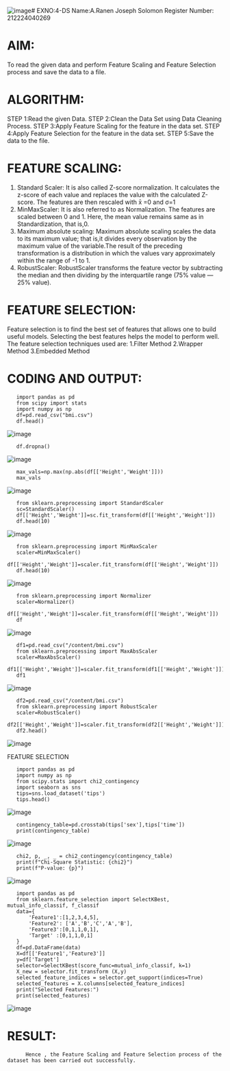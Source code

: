 ![image](https://github.com/user-attachments/assets/2bd13fd4-be3d-4d9f-92f2-54c29f9a6dee)# EXNO:4-DS
       Name:A.Ranen Joseph Solomon
       Register Number: 212224040269
# AIM:
To read the given data and perform Feature Scaling and Feature Selection process and save the
data to a file.

# ALGORITHM:
STEP 1:Read the given Data.
STEP 2:Clean the Data Set using Data Cleaning Process.
STEP 3:Apply Feature Scaling for the feature in the data set.
STEP 4:Apply Feature Selection for the feature in the data set.
STEP 5:Save the data to the file.

# FEATURE SCALING:
1. Standard Scaler: It is also called Z-score normalization. It calculates the z-score of each value and replaces the value with the calculated Z-score. The features are then rescaled with x̄ =0 and σ=1
2. MinMaxScaler: It is also referred to as Normalization. The features are scaled between 0 and 1. Here, the mean value remains same as in Standardization, that is,0.
3. Maximum absolute scaling: Maximum absolute scaling scales the data to its maximum value; that is,it divides every observation by the maximum value of the variable.The result of the preceding transformation is a distribution in which the values vary approximately within the range of -1 to 1.
4. RobustScaler: RobustScaler transforms the feature vector by subtracting the median and then dividing by the interquartile range (75% value — 25% value).

# FEATURE SELECTION:
Feature selection is to find the best set of features that allows one to build useful models. Selecting the best features helps the model to perform well.
The feature selection techniques used are:
1.Filter Method
2.Wrapper Method
3.Embedded Method

# CODING AND OUTPUT:
       import pandas as pd
       from scipy import stats
       import numpy as np
       df=pd.read_csv("bmi.csv")
       df.head()
![image](https://github.com/user-attachments/assets/58e3bef2-ff6a-411e-bea8-83b8df4aa11f)

       df.dropna()
![image](https://github.com/user-attachments/assets/4154e0ec-5205-4d4f-8d75-e8fdee41276d)

       max_vals=np.max(np.abs(df[['Height','Weight']]))
       max_vals
![image](https://github.com/user-attachments/assets/dd31fece-2cf6-430a-a32a-89f4dd070734)

       from sklearn.preprocessing import StandardScaler
       sc=StandardScaler()
       df[['Height','Weight']]=sc.fit_transform(df[['Height','Weight']])
       df.head(10)
![image](https://github.com/user-attachments/assets/091c9b4c-8746-4bcd-aff8-e9f017a18a35)

       from sklearn.preprocessing import MinMaxScaler
       scaler=MinMaxScaler()
       df[['Height','Weight']]=scaler.fit_transform(df[['Height','Weight']])
       df.head(10)
![image](https://github.com/user-attachments/assets/648bf075-6e45-4a83-9ef6-47f9d3243dc6)

       from sklearn.preprocessing import Normalizer
       scaler=Normalizer()
       df[['Height','Weight']]=scaler.fit_transform(df[['Height','Weight']])
       df
![image](https://github.com/user-attachments/assets/ac101509-1712-4391-9af0-eaa53fd46571)

       df1=pd.read_csv("/content/bmi.csv")
       from sklearn.preprocessing import MaxAbsScaler
       scaler=MaxAbsScaler()
       df1[['Height','Weight']]=scaler.fit_transform(df1[['Height','Weight']])
       df1
![image](https://github.com/user-attachments/assets/d193e6b9-aa88-4a69-a17d-adad2eeeb736)

       df2=pd.read_csv("/content/bmi.csv")
       from sklearn.preprocessing import RobustScaler
       scaler=RobustScaler()
       df2[['Height','Weight']]=scaler.fit_transform(df2[['Height','Weight']])
       df2.head()
![image](https://github.com/user-attachments/assets/d1c34647-e07e-4ad0-b6ac-efba40663058)

FEATURE SELECTION

       import pandas as pd
       import numpy as np
       from scipy.stats import chi2_contingency
       import seaborn as sns
       tips=sns.load_dataset('tips')
       tips.head()
![image](https://github.com/user-attachments/assets/93ccb3b5-1ac4-402c-a610-3eeeae01c989)

       contingency_table=pd.crosstab(tips['sex'],tips['time'])
       print(contingency_table)
![image](https://github.com/user-attachments/assets/a3db4845-2e41-4e8a-b82b-0443f849e566)

       chi2, p, _, _ = chi2_contingency(contingency_table)
       print(f"Chi-Square Statistic: {chi2}")
       print(f"P-value: {p}")
![image](https://github.com/user-attachments/assets/5005a280-33eb-4e21-9dee-402540824806)

       import pandas as pd
       from sklearn.feature_selection import SelectKBest, mutual_info_classif, f_classif
       data={
           'Feature1':[1,2,3,4,5],
           'Feature2': ['A','B','C','A','B'],
           'Feature3':[0,1,1,0,1],
           'Target' :[0,1,1,0,1]
       }
       df=pd.DataFrame(data)
       X=df[['Feature1','Feature3']]
       y=df['Target']
       selector=SelectKBest(score_func=mutual_info_classif, k=1)
       X_new = selector.fit_transform (X,y)
       selected_feature_indices = selector.get_support(indices=True)
       selected_features = X.columns[selected_feature_indices]
       print("Selected Features:")
       print(selected_features)
![image](https://github.com/user-attachments/assets/ab4f4349-906e-4e7c-a698-041535d719df)

# RESULT:
          Hence , the Feature Scaling and Feature Selection process of the dataset has been carried out successfully.
